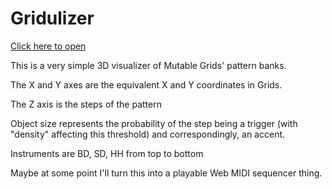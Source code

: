 # Gridulizer

[Click here to open](https://stellar-aria.github.io/gridulizer/gridulizer.html)

This is a very simple 3D visualizer of Mutable Grids' pattern banks.

The X and Y axes are the equivalent X and Y coordinates in Grids.

The Z axis is the steps of the pattern

Object size represents the probability of the step being a trigger (with "density" affecting this threshold) and correspondingly, an accent.

Instruments are BD, SD, HH from top to bottom

Maybe at some point I'll turn this into a playable Web MIDI sequencer thing.